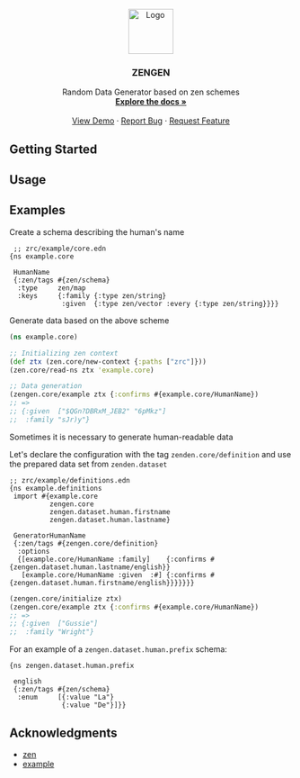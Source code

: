 <!-- PROJECT LOGO -->
<br />
<div align="center">
  <a href="https://github.com/Panthevm/zengen">
    <img src="https://user-images.githubusercontent.com/43318093/181618649-23a7ad49-a4c8-4d7c-98b6-f528bc819961.png" alt="Logo" width="80" height="80">
  </a>

  <h3 align="center">ZENGEN</h3>

  <p align="center">
    Random Data Generator based on zen schemes
    <br />
    <a href="https://github.com/Panthevm/zengen"><strong>Explore the docs »</strong></a>
    <br />
    <br />
    <a href="https://github.com/Panthevm/zengen">View Demo</a>
    ·
    <a href="https://github.com/Panthevm/zengen/issues">Report Bug</a>
    ·
    <a href="https://github.com/Panthevm/zengen/issues">Request Feature</a>
  </p>
</div>

## Getting Started


## Usage


## Examples
Create a schema describing the human's name
``` edn
 ;; zrc/example/core.edn
{ns example.core

 HumanName
 {:zen/tags #{zen/schema}
  :type     zen/map
  :keys     {:family {:type zen/string}
             :given  {:type zen/vector :every {:type zen/string}}}}
```
Generate data based on the above scheme
``` clj
(ns example.core)

;; Initializing zen context
(def ztx (zen.core/new-context {:paths ["zrc"]}))
(zen.core/read-ns ztx 'example.core)

;; Data generation
(zengen.core/example ztx {:confirms #{example.core/HumanName})
;; =>
;; {:given  ["$QGn?DBRxM_JEB2" "6pMkz"]
;;  :family "sJr)y"}
```
Sometimes it is necessary to generate human-readable data

Let's declare the configuration with the tag `zenden.core/definition` and use the prepared data set from `zenden.dataset`

``` edn
;; zrc/example/definitions.edn
{ns example.definitions
 import #{example.core
          zengen.core
          zengen.dataset.human.firstname
          zengen.dataset.human.lastname}

 GeneratorHumanName
 {:zen/tags #{zengen.core/definition}
  :options  
  {[example.core/HumanName :family]    {:confirms #{zengen.dataset.human.lastname/english}}
   [example.core/HumanName :given  :#] {:confirms #{zengen.dataset.human.firstname/english}}}}}}}

```
``` clj
(zengen.core/initialize ztx)
(zengen.core/example ztx {:confirms #{example.core/HumanName})
;; =>
;; {:given  ["Gussie"]
;;  :family "Wright"}
```
For an example of a `zengen.dataset.human.prefix` schema:
``` edn
{ns zengen.dataset.human.prefix

 english
 {:zen/tags #{zen/schema}
  :enum     [{:value "La"}
             {:value "De"}]}}
```

## Acknowledgments
* [zen](https://github.com/zen-lang/zen)
* [example](https://github.com/Panthevm/zengen/tree/master/example)
